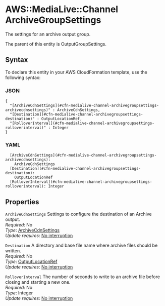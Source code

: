 # AWS::MediaLive::Channel ArchiveGroupSettings<a name="aws-properties-medialive-channel-archivegroupsettings"></a>

The settings for an archive output group\.

The parent of this entity is OutputGroupSettings\.

## Syntax<a name="aws-properties-medialive-channel-archivegroupsettings-syntax"></a>

To declare this entity in your AWS CloudFormation template, use the following syntax:

### JSON<a name="aws-properties-medialive-channel-archivegroupsettings-syntax.json"></a>

```
{
  "[ArchiveCdnSettings](#cfn-medialive-channel-archivegroupsettings-archivecdnsettings)" : ArchiveCdnSettings,
  "[Destination](#cfn-medialive-channel-archivegroupsettings-destination)" : OutputLocationRef,
  "[RolloverInterval](#cfn-medialive-channel-archivegroupsettings-rolloverinterval)" : Integer
}
```

### YAML<a name="aws-properties-medialive-channel-archivegroupsettings-syntax.yaml"></a>

```
  [ArchiveCdnSettings](#cfn-medialive-channel-archivegroupsettings-archivecdnsettings): 
    ArchiveCdnSettings
  [Destination](#cfn-medialive-channel-archivegroupsettings-destination): 
    OutputLocationRef
  [RolloverInterval](#cfn-medialive-channel-archivegroupsettings-rolloverinterval): Integer
```

## Properties<a name="aws-properties-medialive-channel-archivegroupsettings-properties"></a>

`ArchiveCdnSettings`  <a name="cfn-medialive-channel-archivegroupsettings-archivecdnsettings"></a>
Settings to configure the destination of an Archive output\.  
*Required*: No  
*Type*: [ArchiveCdnSettings](aws-properties-medialive-channel-archivecdnsettings.md)  
*Update requires*: [No interruption](https://docs.aws.amazon.com/AWSCloudFormation/latest/UserGuide/using-cfn-updating-stacks-update-behaviors.html#update-no-interrupt)

`Destination`  <a name="cfn-medialive-channel-archivegroupsettings-destination"></a>
A directory and base file name where archive files should be written\.  
*Required*: No  
*Type*: [OutputLocationRef](aws-properties-medialive-channel-outputlocationref.md)  
*Update requires*: [No interruption](https://docs.aws.amazon.com/AWSCloudFormation/latest/UserGuide/using-cfn-updating-stacks-update-behaviors.html#update-no-interrupt)

`RolloverInterval`  <a name="cfn-medialive-channel-archivegroupsettings-rolloverinterval"></a>
The number of seconds to write to an archive file before closing and starting a new one\.  
*Required*: No  
*Type*: Integer  
*Update requires*: [No interruption](https://docs.aws.amazon.com/AWSCloudFormation/latest/UserGuide/using-cfn-updating-stacks-update-behaviors.html#update-no-interrupt)
